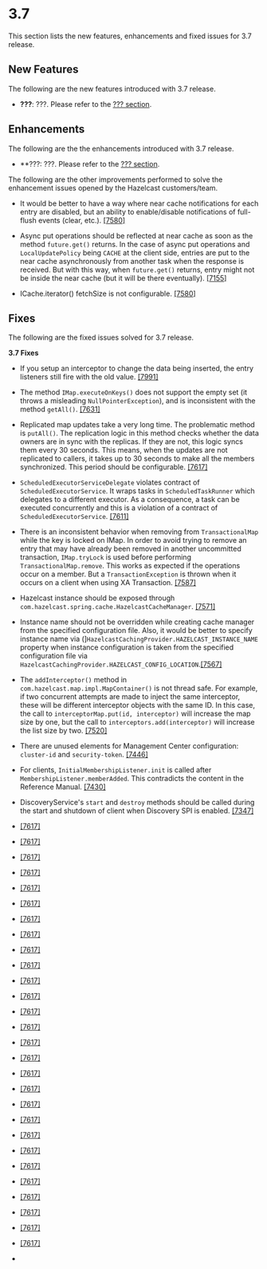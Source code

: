 
# 3.7

This section lists the new features, enhancements and fixed issues for 3.7 release.

## New Features

The following are the new features introduced with 3.7 release.

- **???**: ???. Please refer to the [??? section](http://docs.hazelcast.org/docs/latest-dev/manual/html-single/index.html#???).

## Enhancements

The following are the the enhancements introduced with 3.7 release.

- **???: ???. Please refer to the [??? section](http://docs.hazelcast.org/docs/latest-dev/manual/html-single/index.html#???).


The following are the other improvements performed to solve the enhancement issues opened by the Hazelcast customers/team.

- It would be better to have a way where near cache notifications for each entry are disabled, but an ability to enable/disable notifications of full-flush events (clear, etc.). <a href="https://github.com/hazelcast/hazelcast/issues/7580" target="_blank">[7580]</a>

- Async put operations should be reflected at near cache as soon as the method `future.get()` returns. In the case of async put operations and `LocalUpdatePolicy` being `CACHE` at the client side, entries are put to the near cache asynchronously from another task when the response is received. But with this way, when `future.get()` returns, entry might not be inside the near cache (but it will be there eventually). <a href="https://github.com/hazelcast/hazelcast/issues/7155" target="_blank">[7155]</a>

- ICache.iterator() fetchSize is not configurable. <a href="https://github.com/hazelcast/hazelcast/issues/7580" target="_blank">[7580]</a>





## Fixes

The following are the fixed issues solved for 3.7 release.

**3.7 Fixes**



- If you setup an interceptor to change the data being inserted, the entry listeners still fire with the old value. <a href="https://github.com/hazelcast/hazelcast/issues/7991" target="_blank">[7991]</a>


- The method `IMap.executeOnKeys()` does not support the empty set (it throws a misleading `NullPointerException`), and is inconsistent with the method `getAll()`. <a href="https://github.com/hazelcast/hazelcast/issues/7631" target="_blank">[7631]</a>



- Replicated map updates take a very long time. The problematic method is `putAll()`. The replication logic in this method checks whether the data owners are in sync with the replicas. If they are not, this logic syncs them every 30 seconds. This means, when the updates are not replicated to callers, it takes up to 30 seconds to make all the members synchronized. This period should be configurable. <a href="https://github.com/hazelcast/hazelcast/issues/7617" target="_blank">[7617]</a>



- `ScheduledExecutorServiceDelegate` violates contract of `ScheduledExecutorService`. It wraps tasks in `ScheduledTaskRunner` which delegates to a different executor. As a consequence, a task can be executed concurrently and this is a violation of a contract of `ScheduledExecutorService`. <a href="https://github.com/hazelcast/hazelcast/issues/7611" target="_blank">[7611]</a>



- There is an inconsistent behavior when removing from `TransactionalMap` while the key is locked on IMap. In order to avoid trying to remove an entry that may have already been removed in another uncommitted transaction, `IMap.tryLock` is used before performing `TransactionalMap.remove`. This works as expected if the operations occur on a member. But a `TransactionException` is thrown when it occurs on a client when using XA Transaction. <a href="https://github.com/hazelcast/hazelcast/issues/7587" target="_blank">[7587]</a>



- Hazelcast instance should be exposed through `com.hazelcast.spring.cache.HazelcastCacheManager`. <a href="https://github.com/hazelcast/hazelcast/issues/7571" target="_blank">[7571]</a>



- Instance name should not be overridden while creating cache manager from the specified configuration file. Also, it would be better to specify instance name via (]`HazelcastCachingProvider.HAZELCAST_INSTANCE_NAME` property when instance configuration is taken from the specified configuration file via `HazelcastCachingProvider.HAZELCAST_CONFIG_LOCATION`.<a href="https://github.com/hazelcast/hazelcast/issues/7567" target="_blank">[7567]</a>



- The `addInterceptor()` method in `com.hazelcast.map.impl.MapContainer()` is not thread safe. For example, if two concurrent attempts are made to inject the same interceptor, these will be different interceptor objects with the same ID. In this case, the call to `interceptorMap.put(id, interceptor)` will increase the map size by one, but the call to `interceptors.add(interceptor)` will increase the list size by two. <a href="https://github.com/hazelcast/hazelcast/issues/7520" target="_blank">[7520]</a>



- There are unused elements for Management Center configuration: `cluster-id` and `security-token`. <a href="https://github.com/hazelcast/hazelcast/issues/7446" target="_blank">[7446]</a>



- For clients, `InitialMembershipListener.init` is called after `MembershipListener.memberAdded`. This contradicts the content in the Reference Manual.  <a href="https://github.com/hazelcast/hazelcast/issues/7430" target="_blank">[7430]</a>



- DiscoveryService's `start` and `destroy` methods should be called during the start and shutdown of client when Discovery SPI is enabled. <a href="https://github.com/hazelcast/hazelcast/issues/7347" target="_blank">[7347]</a>



- <a href="https://github.com/hazelcast/hazelcast/issues/7617" target="_blank">[7617]</a>
- <a href="https://github.com/hazelcast/hazelcast/issues/7617" target="_blank">[7617]</a>
- <a href="https://github.com/hazelcast/hazelcast/issues/7617" target="_blank">[7617]</a>
- <a href="https://github.com/hazelcast/hazelcast/issues/7617" target="_blank">[7617]</a>
- <a href="https://github.com/hazelcast/hazelcast/issues/7617" target="_blank">[7617]</a>
- <a href="https://github.com/hazelcast/hazelcast/issues/7617" target="_blank">[7617]</a>
- <a href="https://github.com/hazelcast/hazelcast/issues/7617" target="_blank">[7617]</a>
- <a href="https://github.com/hazelcast/hazelcast/issues/7617" target="_blank">[7617]</a>
- <a href="https://github.com/hazelcast/hazelcast/issues/7617" target="_blank">[7617]</a>
- <a href="https://github.com/hazelcast/hazelcast/issues/7617" target="_blank">[7617]</a>
- <a href="https://github.com/hazelcast/hazelcast/issues/7617" target="_blank">[7617]</a>
- <a href="https://github.com/hazelcast/hazelcast/issues/7617" target="_blank">[7617]</a>
- <a href="https://github.com/hazelcast/hazelcast/issues/7617" target="_blank">[7617]</a>
- <a href="https://github.com/hazelcast/hazelcast/issues/7617" target="_blank">[7617]</a>
- <a href="https://github.com/hazelcast/hazelcast/issues/7617" target="_blank">[7617]</a>
- <a href="https://github.com/hazelcast/hazelcast/issues/7617" target="_blank">[7617]</a>
- <a href="https://github.com/hazelcast/hazelcast/issues/7617" target="_blank">[7617]</a>
- <a href="https://github.com/hazelcast/hazelcast/issues/7617" target="_blank">[7617]</a>
- <a href="https://github.com/hazelcast/hazelcast/issues/7617" target="_blank">[7617]</a>
- <a href="https://github.com/hazelcast/hazelcast/issues/7617" target="_blank">[7617]</a>
- <a href="https://github.com/hazelcast/hazelcast/issues/7617" target="_blank">[7617]</a>
- <a href="https://github.com/hazelcast/hazelcast/issues/7617" target="_blank">[7617]</a>
- <a href="https://github.com/hazelcast/hazelcast/issues/7617" target="_blank">[7617]</a>
- <a href="https://github.com/hazelcast/hazelcast/issues/7617" target="_blank">[7617]</a>
- <a href="https://github.com/hazelcast/hazelcast/issues/7617" target="_blank">[7617]</a>
- <a href="https://github.com/hazelcast/hazelcast/issues/7617" target="_blank">[7617]</a>
- <a href="https://github.com/hazelcast/hazelcast/issues/7617" target="_blank">[7617]</a>
- <a href="https://github.com/hazelcast/hazelcast/issues/7617" target="_blank">[7617]</a>
- 



